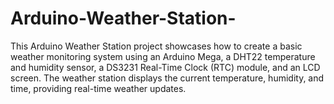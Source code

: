 # Arduino-Weather-Station-
This Arduino Weather Station project showcases how to create a basic weather monitoring system using an Arduino Mega, a DHT22 temperature and humidity sensor, a DS3231 Real-Time Clock (RTC) module, and an LCD screen. The weather station displays the current temperature, humidity, and time, providing real-time weather updates.
